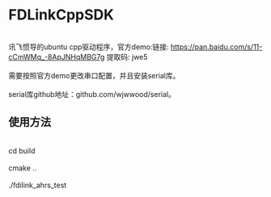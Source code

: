# FDLinkCppSDK
<br> 讯飞惯导的ubuntu cpp驱动程序，官方demo:链接: https://pan.baidu.com/s/11-cCmWMq_-8ApJNHqMBG7g 提取码: jwe5</br> 
<br> 需要按照官方demo更改串口配置，并且安装serial库。</br> 
<br> serial库github地址：github.com/wjwwood/serial。</br> 
## 使用方法
<br>cd build</br>
<br> cmake ..</br>
<br>./fdilink_ahrs_test</br>

